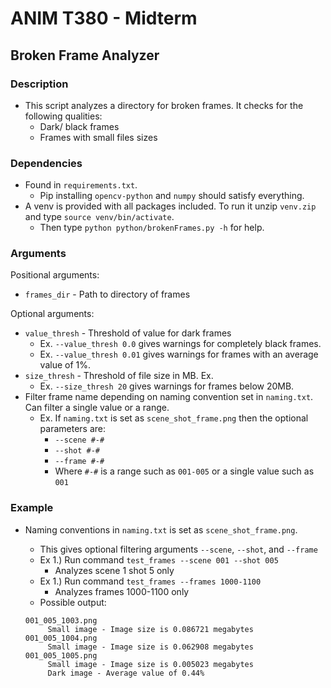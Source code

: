 # ANIM T380 - Midterm

## Broken Frame Analyzer

### Description

- This script analyzes a directory for broken frames. It checks for the following
  qualities:
    - Dark/ black frames
    - Frames with small files sizes

### Dependencies

- Found in `requirements.txt`.
    - Pip installing `opencv-python` and `numpy` should satisfy everything.
- A venv is provided with all packages included. To run it unzip `venv.zip` and
  type `source venv/bin/activate`.
    - Then type `python python/brokenFrames.py -h` for help.

### Arguments

Positional arguments:

- `frames_dir` - Path to directory of frames

Optional arguments:

- `value_thresh` - Threshold of value for dark frames
    - Ex. `--value_thresh 0.0` gives warnings for completely black frames.
    - Ex. `--value_thresh 0.01` gives warnings for frames with an average value of 1%.
- `size_thresh` - Threshold of file size in MB. Ex.
    - Ex. `--size_thresh 20` gives warnings for frames below 20MB.
- Filter frame name depending on naming convention set in `naming.txt`. Can filter a
  single value or a range.
    - Ex. If `naming.txt` is set as `scene_shot_frame.png` then the optional parameters
      are:
        - `--scene #-#`
        - `--shot #-#`
        - `--frame #-#`
        - Where `#-#` is a range such as `001-005` or a single value such as `001`

### Example

- Naming conventions in `naming.txt` is set as `scene_shot_frame.png`.
    - This gives optional filtering arguments `--scene`, `--shot`, and `--frame`
    - Ex 1.) Run command `test_frames --scene 001 --shot 005`
        - Analyzes scene 1 shot 5 only
    - Ex 1.) Run command `test_frames --frames 1000-1100`
        - Analyzes frames 1000-1100 only
    - Possible output:

  ```
  001_005_1003.png
       Small image - Image size is 0.086721 megabytes
  001_005_1004.png
       Small image - Image size is 0.062908 megabytes
  001_005_1005.png
       Small image - Image size is 0.005023 megabytes
       Dark image - Average value of 0.44%
  ```